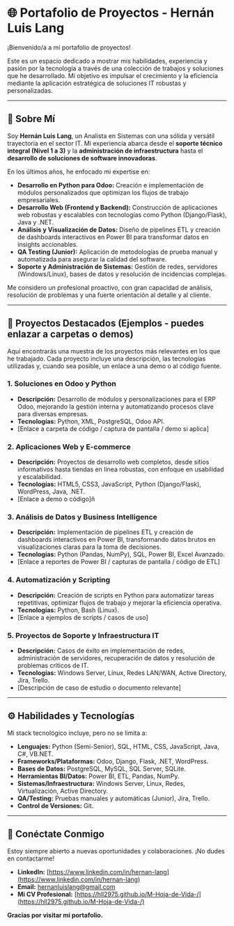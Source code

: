 # 🌐 Portafolio de Proyectos - Hernán Luis Lang

¡Bienvenido/a a mi portafolio de proyectos!

Este es un espacio dedicado a mostrar mis habilidades, experiencia y pasión por la tecnología a través de una colección de trabajos y soluciones que he desarrollado. Mi objetivo es impulsar el crecimiento y la eficiencia mediante la aplicación estratégica de soluciones IT robustas y personalizadas.

---

## 🚀 Sobre Mí

Soy **Hernán Luis Lang**, un Analista en Sistemas con una sólida y versátil trayectoria en el sector IT. Mi experiencia abarca desde el **soporte técnico integral (Nivel 1 a 3)** y la **administración de infraestructura** hasta el **desarrollo de soluciones de software innovadoras**.

En los últimos años, he enfocado mi expertise en:

* **Desarrollo en Python para Odoo:** Creación e implementación de módulos personalizados que optimizan los flujos de trabajo empresariales.
* **Desarrollo Web (Frontend y Backend):** Construcción de aplicaciones web robustas y escalables con tecnologías como Python (Django/Flask), Java y .NET.
* **Análisis y Visualización de Datos:** Diseño de pipelines ETL y creación de dashboards interactivos en Power BI para transformar datos en insights accionables.
* **QA Testing (Junior):** Aplicación de metodologías de prueba manual y automatizada para asegurar la calidad del software.
* **Soporte y Administración de Sistemas:** Gestión de redes, servidores (Windows/Linux), bases de datos y resolución de incidencias complejas.

Me considero un profesional proactivo, con gran capacidad de análisis, resolución de problemas y una fuerte orientación al detalle y al cliente.

---

## 📁 Proyectos Destacados (Ejemplos - puedes enlazar a carpetas o demos)

Aquí encontrarás una muestra de los proyectos más relevantes en los que he trabajado. Cada proyecto incluye una descripción, las tecnologías utilizadas y, cuando sea posible, un enlace a una demo o al código fuente.

### **1. Soluciones en Odoo y Python**
* **Descripción:** Desarrollo de módulos y personalizaciones para el ERP Odoo, mejorando la gestión interna y automatizando procesos clave para diversas empresas.
* **Tecnologías:** Python, XML, PostgreSQL, Odoo API.
* [Enlace a carpeta de código / captura de pantalla / demo si aplica]

### **2. Aplicaciones Web y E-commerce**
* **Descripción:** Proyectos de desarrollo web completos, desde sitios informativos hasta tiendas en línea robustas, con enfoque en usabilidad y escalabilidad.
* **Tecnologías:** HTML5, CSS3, JavaScript, Python (Django/Flask), WordPress, Java, .NET.
* [Enlace a demo o código]ñ

### **3. Análisis de Datos y Business Intelligence**
* **Descripción:** Implementación de pipelines ETL y creación de dashboards interactivos en Power BI, transformando datos brutos en visualizaciones claras para la toma de decisiones.
* **Tecnologías:** Python (Pandas, NumPy), SQL, Power BI, Excel Avanzado.
* [Enlace a reportes de Power BI / capturas de pantalla / código de ETL]

### **4. Automatización y Scripting**
* **Descripción:** Creación de scripts en Python para automatizar tareas repetitivas, optimizar flujos de trabajo y mejorar la eficiencia operativa.
* **Tecnologías:** Python, Bash (Linux).
* [Enlace a ejemplos de scripts / casos de uso]

### **5. Proyectos de Soporte y Infraestructura IT**
* **Descripción:** Casos de éxito en implementación de redes, administración de servidores, recuperación de datos y resolución de problemas críticos de IT.
* **Tecnologías:** Windows Server, Linux, Redes LAN/WAN, Active Directory, Jira, Trello.
* [Descripción de caso de estudio o documento relevante]

---

## ⚙️ Habilidades y Tecnologías

Mi stack tecnológico incluye, pero no se limita a:

* **Lenguajes:** Python (Semi-Senior), SQL, HTML, CSS, JavaScript, Java, C#, VB.NET.
* **Frameworks/Plataformas:** Odoo, Django, Flask, .NET, WordPress.
* **Bases de Datos:** PostgreSQL, MySQL, SQL Server, SQLite.
* **Herramientas BI/Datos:** Power BI, ETL, Pandas, NumPy.
* **Sistemas/Infraestructura:** Windows Server, Linux, Redes, Virtualización, Active Directory.
* **QA/Testing:** Pruebas manuales y automáticas (Junior), Jira, Trello.
* **Control de Versiones:** Git.

---

## 🤝 Conéctate Conmigo

Estoy siempre abierto a nuevas oportunidades y colaboraciones. ¡No dudes en contactarme!

* **LinkedIn:** [https://www.linkedin.com/in/hernan-lang](https://www.linkedin.com/in/hernan-lang)
* **Email:** hernanluislang@gmail.com
* **Mi CV Profesional:** [https://hll2975.github.io/M-Hoja-de-Vida-/](https://hll2975.github.io/M-Hoja-de-Vida-/)


**Gracias por visitar mi portafolio.**
